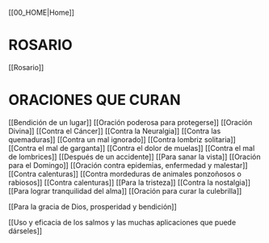 [[00_HOME|Home]]

# ROSARIO
[[Rosario]]

# ORACIONES QUE CURAN
[[Bendición de un lugar]]
[[Oración poderosa para protegerse]]
[[Oración Divina]]
[[Contra el Cáncer]]
[[Contra la Neuralgia]]
[[Contra las quemaduras]]
[[Contra un mal ignorado]]
[[Contra lombriz solitaria]]
[[Contra el mal de garganta]]
[[Contra el dolor de muelas]]
[[Contra el mal de lombrices]]
[[Después de un accidente]]
[[Para sanar la vista]]
[[Oración para el Domingo]]
[[Oración contra epidemias, enfermedad y malestar]]
[[Contra calenturas]]
[[Contra mordeduras de animales ponzoñosos o rabiosos]]
[[Contra calenturas]]
[[Para la tristeza]]
[[Contra la nostalgia]]
[[Para lograr tranquilidad del alma]]
[[Oración para curar la culebrilla]]


[[Para la gracia de Dios, prosperidad y bendición]]

[[Uso y eficacia de los salmos y las muchas aplicaciones que puede dárseles]]